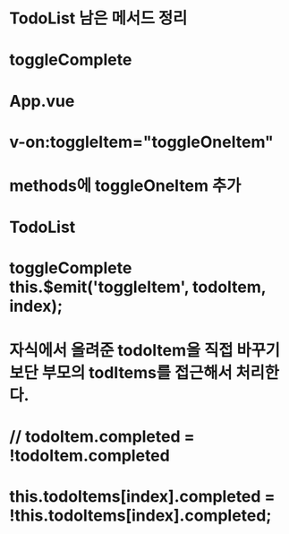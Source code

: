 # TodoList 남은 메서드 정리
# toggleComplete
# App.vue
# v-on:toggleItem="toggleOneItem"
# methods에 toggleOneItem 추가
# TodoList
# toggleComplete this.$emit('toggleItem', todoItem, index);
# 자식에서 올려준 todoItem을 직접 바꾸기보단 부모의 todItems를 접근해서 처리한다.
# // todoItem.completed = !todoItem.completed
# this.todoItems[index].completed = !this.todoItems[index].completed;